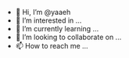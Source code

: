 - 👋 Hi, I’m @yaaeh
- 👀 I’m interested in ...
- 🌱 I’m currently learning ...
- 💞️ I’m looking to collaborate on ...
- 📫 How to reach me ...

<!---
yaaeh/yaaeh is a ✨ special ✨ repository because its `README.md` (this file) appears on your GitHub profile.
You can click the Preview link to take a look at your changes.
--->
